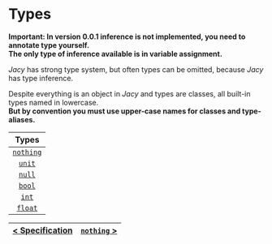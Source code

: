 # Types

**Important: In version 0.0.1 inference is not implemented, you need to annotate type yourself.\
The only type of inference available is in variable assignment.**

*Jacy* has strong type system, but often types can be omitted, because *Jacy* has type inference.

Despite everything is an object in *Jacy* and types are classes, all built-in types named in lowercase.\
**But by convention you must use upper-case names for classes and type-aliases.**

| Types |
|:-----:|
| [`nothing`](nothing.md) |
| [`unit`](unit.md)  |
| [`null`](null.md) |
| [`bool`](bool.md) |
| [`int`](int.md) |
| [`float`](float.md) |


| [< Specification](../index.md) | [ `nothing` > ](nothing.md) |
|:---:|:---:|
